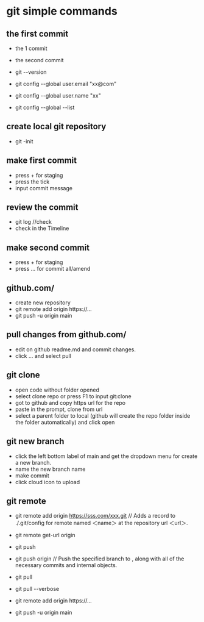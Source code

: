 # git simple commands

## the first commit

- the 1 commit

- the second commit

- git --version
- git config --global user.email "xx@com"
- git config --global user.name "xx"
- git config --global --list

## create local git repository
- git -init
  
## make first commit

- press + for staging
- press the tick
- input commit message

## review the commit 

- git log //check
- check in the Timeline

## make second commit

- press + for staging
- press ... for commit all/amend

## github.com/

- create new repository
- git remote add origin https://... 
- git push -u origin main

## pull changes from github.com/

- edit on github readme.md and commit changes.
- click ... and select pull

## git clone

- open code without folder opened
- select clone repo or press F1 to input git:clone
- got to github and copy https url for the repo
- paste in the prompt, clone from url
- select a parent folder to local (github will create the repo folder inside the folder automatically) and click open

## git new branch

- click the left bottom label of main and get the dropdown menu for create a new branch.
- name the new branch name
- make commit
- click cloud icon to upload

## git remote

- git remote add origin https://sss.com/xxx.git
  // Adds a record to ./.git/config for remote named ＜name＞ at the repository url ＜url＞.
- git remote get-url origin
- git push <remote-name> <branch-name>
- git push origin
// Push the specified branch to , along with all of the necessary commits and internal objects. 
- git pull <remote>
- git pull --verbose

- git remote add origin https://... 
- git push -u origin main